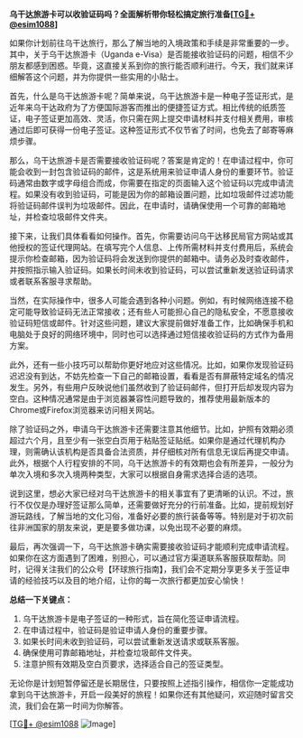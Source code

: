 **乌干达旅游卡可以收验证码吗？全面解析带你轻松搞定旅行准备[[TG💪+ @esim1088](https://t.me/s/esim1088)]**

如果你计划前往乌干达旅行，那么了解当地的入境政策和手续是非常重要的一步。其中，关于乌干达旅游卡（Uganda e-Visa）是否能接收验证码的问题，相信不少朋友都感到困惑。毕竟，这直接关系到你的旅行能否顺利进行。今天，我们就来详细解答这个问题，并为你提供一些实用的小贴士。

首先，什么是乌干达旅游卡呢？简单来说，乌干达旅游卡是一种电子签证形式，是近年来乌干达政府为了方便国际游客而推出的便捷签证方式。相比传统的纸质签证，电子签证更加高效、灵活，你只需在网上提交申请材料并支付相关费用，审核通过后即可获得一份电子签证。这种签证形式不仅节省了时间，也免去了邮寄等麻烦步骤。

那么，乌干达旅游卡是否需要接收验证码呢？答案是肯定的！在申请过程中，你可能会收到一封包含验证码的邮件，这是系统用来验证申请人身份的重要环节。验证码通常由数字或字母组合而成，你需要在指定的页面输入这个验证码以完成申请流程。如果没有收到验证码，可能是因为你的邮箱设置问题，比如垃圾邮件过滤功能将验证码邮件误判为垃圾邮件。因此，在申请时，请确保使用一个可靠的邮箱地址，并检查垃圾邮件文件夹。

接下来，让我们具体看看如何操作。首先，你需要访问乌干达移民局官方网站或其他授权的签证代理网站。在填写完个人信息、上传所需材料并支付费用后，系统会提示你检查邮箱，因为验证码将会发送到你提供的邮箱中。请务必及时查收邮件，并按照指示输入验证码。如果长时间未收到验证码，可以尝试重新发送验证码请求或者联系客服寻求帮助。

当然，在实际操作中，很多人可能会遇到各种小问题。例如，有时候网络连接不稳定可能导致验证码无法正常接收；还有些人可能担心自己的隐私安全，不愿意接收验证码短信或邮件。针对这些问题，建议大家提前做好准备工作，比如确保手机和电脑处于良好的网络环境中，同时也可以选择通过短信接收验证码的方式作为备用方案。

此外，还有一些小技巧可以帮助你更好地应对这些情况。比如，如果你发现验证码迟迟没有到达，不妨先检查一下自己的邮箱设置，看看是否有屏蔽特定域名的情况发生。另外，有些用户反映说他们虽然收到了验证码邮件，但打开后却发现内容为空白。这种情况通常是由于浏览器兼容性问题导致的，推荐使用最新版本的Chrome或Firefox浏览器来访问相关网站。

除了验证码之外，申请乌干达旅游卡还需要注意其他细节。比如，护照有效期必须超过六个月，且至少有一张空白页用于粘贴签证贴纸。如果你是通过代理机构办理，则需确认该机构是否具备合法资质，并仔细核对所有信息无误后再提交申请。此外，根据个人行程安排的不同，乌干达旅游卡的有效期也会有所差异，一般分为单次入境和多次入境两种类型，大家可以根据自身需求选择合适的选项。

说到这里，想必大家已经对乌干达旅游卡的相关事宜有了更清晰的认识。不过，旅行不仅仅是办理好签证那么简单，还需要做好充分的行前准备。比如，提前规划好游玩路线，了解当地的文化习俗，准备好必要的旅行装备等等。特别是对于初次前往非洲国家的朋友来说，更是要多做功课，以免出现不必要的麻烦。

最后，再次强调一下，乌干达旅游卡确实需要接收验证码才能顺利完成申请流程。如果你在这方面遇到了困难，别担心，可以通过官方渠道联系客服获取帮助。同时，记得关注我们的公众号【环球旅行指南】，我们会不定期分享更多关于签证申请的经验技巧以及目的地介绍，让你的每一次旅行都更加安心愉快！

**总结一下关键点：**
1. 乌干达旅游卡是电子签证的一种形式，旨在简化签证申请流程。
2. 在申请过程中，验证码是验证申请人身份的重要步骤。
3. 如果长时间未收到验证码，可以尝试重新发送请求或联系客服。
4. 确保使用可靠邮箱地址，并检查垃圾邮件文件夹。
5. 注意护照有效期及空白页要求，选择适合自己的签证类型。

无论你是计划短暂停留还是长期居住，只要按照上述指引操作，相信你一定能成功拿到乌干达旅游卡，开启一段美好的旅程！如果你还有其他疑问，欢迎随时留言交流，我们会在第一时间为你解答。

[[TG💪+ @esim1088](https://t.me/s/esim1088) ![Image](https://i.postimg.cc/4NQfJmqS/Snipaste-2025-05-13-00-14-12.png)]